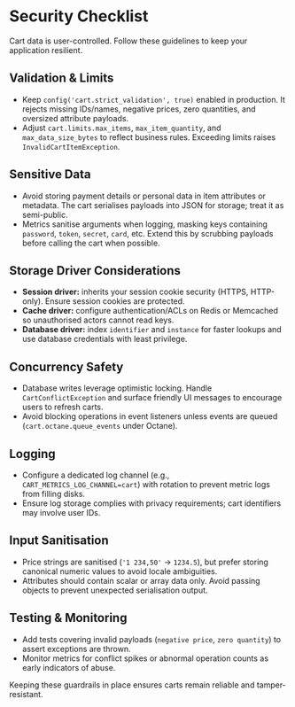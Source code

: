 # Security Checklist

Cart data is user-controlled. Follow these guidelines to keep your application resilient.

## Validation & Limits

- Keep `config('cart.strict_validation', true)` enabled in production. It rejects missing IDs/names, negative prices, zero quantities, and oversized attribute payloads.
- Adjust `cart.limits.max_items`, `max_item_quantity`, and `max_data_size_bytes` to reflect business rules. Exceeding limits raises `InvalidCartItemException`.

## Sensitive Data

- Avoid storing payment details or personal data in item attributes or metadata. The cart serialises payloads into JSON for storage; treat it as semi-public.
- Metrics sanitise arguments when logging, masking keys containing `password`, `token`, `secret`, `card`, etc. Extend this by scrubbing payloads before calling the cart when possible.

## Storage Driver Considerations

- **Session driver:** inherits your session cookie security (HTTPS, HTTP-only). Ensure session cookies are protected.
- **Cache driver:** configure authentication/ACLs on Redis or Memcached so unauthorised actors cannot read keys.
- **Database driver:** index `identifier` and `instance` for faster lookups and use database credentials with least privilege.

## Concurrency Safety

- Database writes leverage optimistic locking. Handle `CartConflictException` and surface friendly UI messages to encourage users to refresh carts.
- Avoid blocking operations in event listeners unless events are queued (`cart.octane.queue_events` under Octane).

## Logging

- Configure a dedicated log channel (e.g., `CART_METRICS_LOG_CHANNEL=cart`) with rotation to prevent metric logs from filling disks.
- Ensure log storage complies with privacy requirements; cart identifiers may involve user IDs.

## Input Sanitisation

- Price strings are sanitised (`'1 234,50'` → `1234.5`), but prefer storing canonical numeric values to avoid locale ambiguities.
- Attributes should contain scalar or array data only. Avoid passing objects to prevent unexpected serialisation output.

## Testing & Monitoring

- Add tests covering invalid payloads (`negative price`, `zero quantity`) to assert exceptions are thrown.
- Monitor metrics for conflict spikes or abnormal operation counts as early indicators of abuse.

Keeping these guardrails in place ensures carts remain reliable and tamper-resistant.
